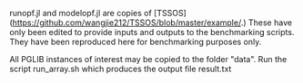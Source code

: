 runopf.jl and modelopf.jl are copies of [TSSOS] (https://github.com/wangjie212/TSSOS/blob/master/example/.)
These have only been edited to provide inputs and outputs to the benchmarking scripts.
They have been reproduced here for benchmarking purposes only.

All PGLIB instances of interest may be copied to the folder "data".
Run the script run_array.sh which produces the output file result.txt